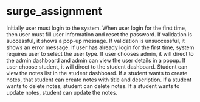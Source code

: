 # surge_assignment

Initially user must login to the system. When user login for the first time, then user must fill user information and reset the password. If validation is successful, it shows a pop-up message. If validation is unsuccessful, it shows an error message. If user has already login for the first time, system requires user to select the user type. If user chooses admin, it will direct to the admin dashboard and admin can view the user details in a popup. If user choose student, it will direct to the student dashboard. Student can view the notes list in the student dashboard. If a student wants to create notes, that student can create notes with title and description. If a student wants to delete notes, student can delete notes. If a student wants to update notes, student can update the notes.
